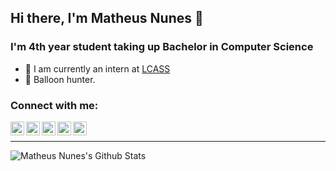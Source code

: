 ## Hi there, I'm Matheus Nunes 👋

### I'm 4th year student taking up Bachelor in Computer Science

- 🔭 I am currently an intern at [LCASS][lcass]
- 🎈 Balloon hunter.

### Connect with me:

[<img align="left" alt="MatheusNunes | Facebook" width="22px" src="https://cdn.jsdelivr.net/npm/simple-icons@v3/icons/facebook.svg" />][facebook]
[<img align="left" alt="MatheusNunes | LinkedIn" width="22px" src="https://cdn.jsdelivr.net/npm/simple-icons@v3/icons/linkedin.svg" />][linkedin]
[<img align="left" alt="MatheusNunes | Instagram" width="22px" src="https://cdn.jsdelivr.net/npm/simple-icons@v3/icons/instagram.svg" />][instagram]
[<img align="left" alt="MatheusNunes | Twitter" width="22px" src="https://cdn.jsdelivr.net/npm/simple-icons@v3/icons/twitter.svg" />][twitter]
[<img align="left" alt="MatheusNunes | Medium" width="22px" src="https://cdn.jsdelivr.net/npm/simple-icons@v3/icons/medium.svg" />][medium]


<br/>

---

<img align="left" alt="Matheus Nunes's Github Stats" src="https://github-readme-stats.vercel.app/api?username=matheusnunesismael&show_icons=true&hide_border=false" />

[facebook]: https://www.facebook.com/people/Matheus-Nunes-Ismael/100007590015835
[instagram]: https://www.instagram.com/theusnunis/
[linkedin]: https://www.linkedin.com/in/matheus-nunes-ismael-82675914b/
[twitter]: https://twitter.com/mafeusnunes
[medium]: https://medium.com/@nunes.matheus.ismael
[lcass]: https://github.com/EpidemiologiaLCAS
[anything]: https://google.com.br
